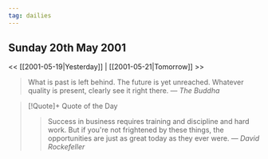 ```yaml
---
tag: dailies  
---
```


## Sunday 20th May 2001

<< [[2001-05-19|Yesterday]] | [[2001-05-21|Tomorrow]] >>

> What is past is left behind. The future is yet unreached. Whatever quality is present, clearly see it right there.
> — <cite>The Buddha</cite>

> [!Quote]+ Quote of the Day  
> > Success in business requires training and discipline and hard work. But if you're not frightened by these things, the opportunities are just as great today as they ever were.
> — <cite>David Rockefeller</cite>

